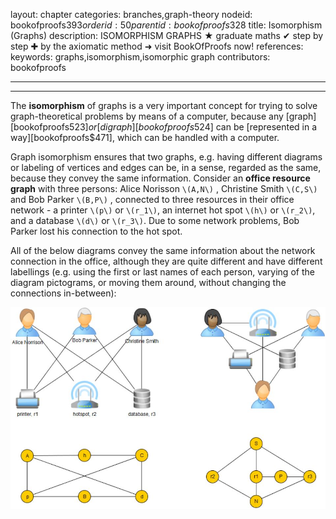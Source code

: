 layout: chapter
categories: branches,graph-theory
nodeid: bookofproofs$393
orderid: 50
parentid: bookofproofs$328
title: Isomorphism (Graphs)
description: ISOMORPHISM GRAPHS &#9733; graduate maths &#10004; step by step &#10010; by the axiomatic method &#10140; visit BookOfProofs now!
references: 
keywords: graphs,isomorphism,isomorphic graph
contributors: bookofproofs

---


---

The **isomorphism** of graphs is a very important concept for trying to solve graph-theoretical problems by means of a computer, because any [graph][bookofproofs$523] or [digraph][bookofproofs$524] can be [represented in a way][bookofproofs$471], which can be handled with a computer. 

Graph isomorphism ensures that two graphs, e.g. having different diagrams or labeling of vertices and edges can be, in a sense, regarded as the same, because they convey the same information. Consider an __office resource graph__ with three persons: Alice Norisson `\(A,N\)` , Christine Smith `\(C,S\)` and Bob Parker `\(B,P\)` , connected to three resources in their office network - a printer `\(p\)` or `\(r_1\)`, an internet hot spot `\(h\)` or `\(r_2\)`, and a database `\(d\)` or `\(r_3\)`. Due to some network problems, Bob Parker lost his connection to the hot spot. 

All of the below diagrams convey the same information about the network connection in the office, although they are quite different and have different labellings (e.g. using the first or last names of each person, varying of the diagram pictograms, or moving them around, without changing the connections in-between):


![graphs10](https://github.com/bookofproofs/bookofproofs.github.io/blob/main/_sources/_assets/images/examples/graphs10.jpg?raw=true)

